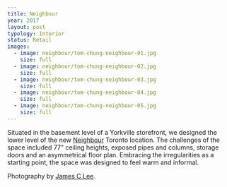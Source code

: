 ```yaml
---
title: Neighbour
year: 2017
layout: post
typology: Interior
status: Retail
images:
  - image: neighbour/tom-chung-neighbour-01.jpg
    size: full
  - image: neighbour/tom-chung-neighbour-02.jpg
    size: full
  - image: neighbour/tom-chung-neighbour-03.jpg
    size: full
  - image: neighbour/tom-chung-neighbour-04.jpg
    size: full
  - image: neighbour/tom-chung-neighbour-05.jpg
    size: full
---
```


Situated in the basement level of a Yorkville storefront, we designed the lower level of the new <a href="http://shopneighbour.com">Neighbour</a> Toronto location. The challenges of the space included 77" ceiling heights, exposed pipes and columns, storage doors and an asymmetrical floor plan. Embracing the irregularities as a starting point, the space was designed to feel warm and informal.

Photography by <a href="https://www.jclfoto.com">James C Lee</a>.